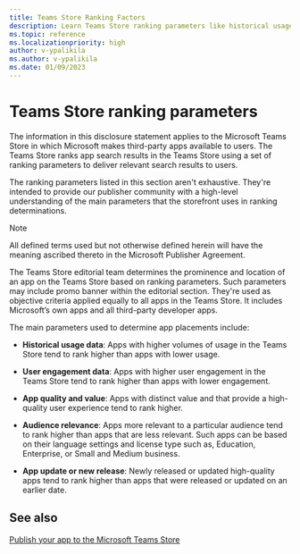 ```yaml
---
title: Teams Store Ranking Factors
description: Learn Teams Store ranking parameters like historical usage, user engagement data, app quality and values, audience relevance, and app update or new release.
ms.topic: reference
ms.localizationpriority: high
author: v-ypalikila
ms.author: v-ypalikila
ms.date: 01/09/2023
---
```

# Teams Store ranking parameters

The information in this disclosure statement applies to the Microsoft Teams Store in which Microsoft makes third-party apps available to users. The Teams Store ranks app search results in the Teams Store using a set of ranking parameters to deliver relevant search results to users.

The ranking parameters listed in this section aren't exhaustive. They're intended to provide our publisher community with a high-level understanding of the main parameters that the storefront uses in ranking determinations.

> [!NOTE]
> All defined terms used but not otherwise defined herein will have the meaning ascribed thereto in the Microsoft Publisher Agreement.

The Teams Store editorial team determines the prominence and location of an app on the Teams Store based on ranking parameters. Such parameters may include promo banner within the editorial section. They're used as objective criteria applied equally to all apps in the Teams Store. It includes Microsoft’s own apps and all third-party developer apps.

The main parameters used to determine app placements include:

- **Historical usage data**: Apps with higher volumes of usage in the Teams Store tend to rank higher than apps with lower usage.

- **User engagement data**: Apps with higher user engagement in the Teams Store tend to rank higher than apps with lower engagement.

- **App quality and value**:  Apps with distinct value and that provide a high-quality user experience tend to rank higher.

- **Audience relevance**: Apps more relevant to a particular audience tend to rank higher than apps that are less relevant. Such apps can be based on their language settings and license type such as, Education, Enterprise, or Small and Medium business.

- **App update or new release**: Newly released or updated high-quality apps tend to rank higher than apps that were released or updated on an earlier date.

## See also

[Publish your app to the Microsoft Teams Store](../publish.md)
